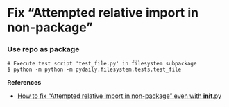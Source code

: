 Fix “Attempted relative import in non-package”
========

### Use repo as package
```
# Execute test script 'test_file.py' in filesystem subpackage
$ python -m python -m pydaily.filesystem.tests.test_file
```


**References**
* [How to fix “Attempted relative import in non-package” even with __init__.py](
    https://stackoverflow.com/questions/11536764/how-to-fix-attempted-relative-import-in-non-package-even-with-init-py)
